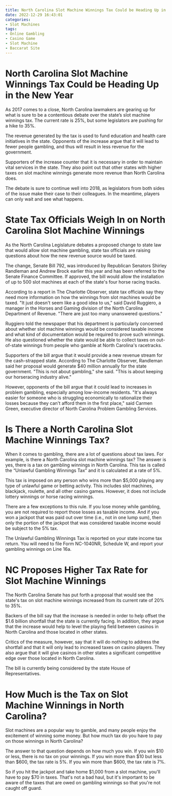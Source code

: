 ```yaml
---
title: North Carolina Slot Machine Winnings Tax Could be Heading Up in the New Year
date: 2022-12-29 16:43:01
categories:
- Slot Machines
tags:
- Online Gambling
- Casino Game
- Slot Machine
- Baccarat Site
---
```



#  North Carolina Slot Machine Winnings Tax Could be Heading Up in the New Year

As 2017 comes to a close, North Carolina lawmakers are gearing up for what is sure to be a contentious debate over the state’s slot machine winnings tax. The current rate is 25%, but some legislators are pushing for a hike to 35%.

The revenue generated by the tax is used to fund education and health care initiatives in the state. Opponents of the increase argue that it will lead to fewer people gambling, and thus will result in less revenue for the government.

Supporters of the increase counter that it is necessary in order to maintain vital services in the state. They also point out that other states with higher taxes on slot machine winnings generate more revenue than North Carolina does.

The debate is sure to continue well into 2018, as legislators from both sides of the issue make their case to their colleagues. In the meantime, players can only wait and see what happens.

#  State Tax Officials Weigh In on North Carolina Slot Machine Winnings

As the North Carolina Legislature debates a proposed change to state law that would allow slot machine gambling, state tax officials are raising questions about how the new revenue source would be taxed.

The change, Senate Bill 792, was introduced by Republican Senators Shirley Randleman and Andrew Brock earlier this year and has been referred to the Senate Finance Committee. If approved, the bill would allow the installation of up to 500 slot machines at each of the state's four horse racing tracks.

According to a report in The Charlotte Observer, state tax officials say they need more information on how the winnings from slot machines would be taxed. "It just doesn't seem like a good idea to us," said David Ruggiero, a manager in the Horses and Gaming division of the North Carolina Department of Revenue. "There are just too many unanswered questions."

Ruggiero told the newspaper that his department is particularly concerned about whether slot machine winnings would be considered taxable income and what kind of documentation would be required to prove such winnings. He also questioned whether the state would be able to collect taxes on out-of-state winnings from people who gamble at North Carolina's racetracks.

Supporters of the bill argue that it would provide a new revenue stream for the cash-strapped state. According to The Charlotte Observer, Randleman said her proposal would generate $40 million annually for the state government. "This is not about gambling," she said. "This is about keeping our horseracing industry alive."



However, opponents of the bill argue that it could lead to increases in problem gambling, especially among low-income residents. "It's always easier for someone who is struggling economically to rationalize their losses because they can't afford them in the first place," said Carmen Green, executive director of North Carolina Problem Gambling Services.

#  Is There a North Carolina Slot Machine Winnings Tax?

When it comes to gambling, there are a lot of questions about tax laws. For example, is there a North Carolina slot machine winnings tax? The answer is yes, there is a tax on gambling winnings in North Carolina. This tax is called the “Unlawful Gambling Winnings Tax” and it is calculated at a rate of 5%.

This tax is imposed on any person who wins more than $5,000 playing any type of unlawful game or betting activity. This includes slot machines, blackjack, roulette, and all other casino games. However, it does not include lottery winnings or horse racing winnings.

There are a few exceptions to this rule. If you lose money while gambling, you are not required to report those losses as taxable income. And if you won a jackpot that was paid out over time (i.e., not in one lump sum), then only the portion of the jackpot that was considered taxable income would be subject to the 5% tax.

The Unlawful Gambling Winnings Tax is reported on your state income tax return. You will need to file Form NC-1040NR, Schedule W, and report your gambling winnings on Line 16a.

#  NC Proposes Higher Tax Rate for Slot Machine Winnings

The North Carolina Senate has put forth a proposal that would see the state's tax on slot machine winnings increased from its current rate of 20% to 35%.

Backers of the bill say that the increase is needed in order to help offset the $1.6 billion shortfall that the state is currently facing. In addition, they argue that the increase would help to level the playing field between casinos in North Carolina and those located in other states.

Critics of the measure, however, say that it will do nothing to address the shortfall and that it will only lead to increased taxes on casino players. They also argue that it will give casinos in other states a significant competitive edge over those located in North Carolina.

The bill is currently being considered by the state House of Representatives.

#  How Much is the Tax on Slot Machine Winnings in North Carolina?

Slot machines are a popular way to gamble, and many people enjoy the excitement of winning some money. But how much tax do you have to pay on those winnings in North Carolina?

The answer to that question depends on how much you win. If you win $10 or less, there is no tax on your winnings. If you win more than $10 but less than $600, the tax rate is 5%. If you win more than $600, the tax rate is 7%.

So if you hit the jackpot and take home $1,000 from a slot machine, you'll have to pay $70 in taxes. That's not a bad haul, but it's important to be aware of the taxes that are owed on gambling winnings so that you're not caught off guard.